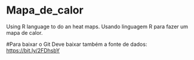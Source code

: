 # Mapa_de_calor
Using R language to do an heat maps.
Usando linguagem R para fazer um mapa de calor.

#Para baixar o Git
Deve baixar também a fonte de dados:
https://bit.ly/2FDhsbY
